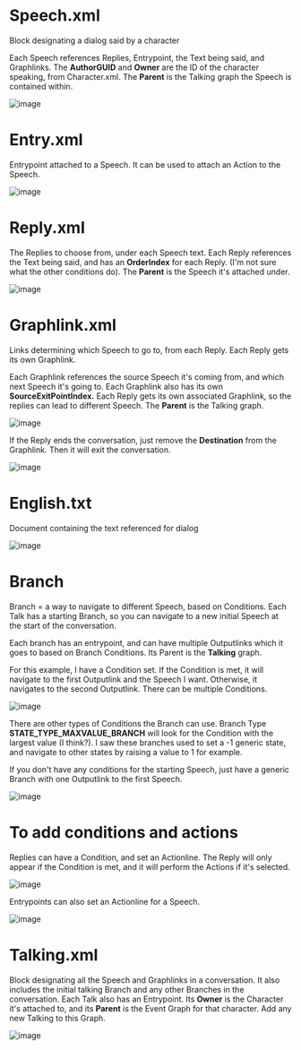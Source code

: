 # Speech.xml
Block designating a dialog said by a character

Each Speech references Replies, Entrypoint, the Text being said, and Graphlinks. The **AuthorGUID** and **Owner** are the ID of the character speaking, from Character.xml. The **Parent** is the Talking graph the Speech is contained within.

![image](https://github.com/user-attachments/assets/c99812af-a277-4e2e-bca3-63811e58d539)

# Entry.xml
Entrypoint attached to a Speech. It can be used to attach an Action to the Speech.

![image](https://github.com/user-attachments/assets/edd4c9e7-b04d-4e92-b2ae-e804238e4ac5)


# Reply.xml
The Replies to choose from, under each Speech text. Each Reply references the Text being said, and has an **OrderIndex** for each Reply. (I'm not sure what the other conditions do). The **Parent** is the Speech it's attached under.

![image](https://github.com/user-attachments/assets/4974fa9f-ced9-4be6-8ddc-bde41ae269e4)


# Graphlink.xml
Links determining which Speech to go to, from each Reply. Each Reply gets its own Graphlink.

Each Graphlink references the source Speech it's coming from, and which next Speech it's going to. Each Graphlink also has its own **SourceExitPointIndex.** Each Reply gets its own associated Graphlink, so the replies can lead to different Speech. The **Parent** is the Talking graph.

![image](https://github.com/user-attachments/assets/9d945887-1d14-4620-94ca-f310c1fd245d)

If the Reply ends the conversation, just remove the **Destination** from the Graphlink. Then it will exit the conversation.

![image](https://github.com/user-attachments/assets/9331cbaf-6580-4380-aba8-717099964084)



# English.txt
Document containing the text referenced for dialog

![image](https://github.com/user-attachments/assets/f4dba858-56ab-4399-906b-fd873136dcdd)


# Branch
Branch = a way to navigate to different Speech, based on Conditions. Each Talk has a starting Branch, so you can navigate to a new initial Speech at the start of the conversation.

Each branch has an entrypoint, and can have multiple Outputlinks which it goes to based on Branch Conditions. Its Parent is the **Talking** graph.

For this example, I have a Condition set. If the Condition is met, it will navigate to the first Outputlink and the Speech I want. Otherwise, it navigates to the second Outputlink. There can be multiple Conditions.

![image](https://github.com/user-attachments/assets/9c3127ff-81d4-4375-9f8a-09c0aa9e4092)

There are other types of Conditions the Branch can use. Branch Type **STATE_TYPE_MAXVALUE_BRANCH** will look for the Condition with the largest value (I think?). I saw these branches used to set a -1 generic state, and navigate to other states by raising a value to 1 for example.

If you don't have any conditions for the starting Speech, just have a generic Branch with one Outputlink to the first Speech.

![image](https://github.com/user-attachments/assets/be49b138-f7d1-4995-aaac-c54fd60808e9)

# To add conditions and actions
Replies can have a Condition, and set an Actionline. The Reply will only appear if the Condition is met, and it will perform the Actions if it's selected.

![image](https://github.com/user-attachments/assets/aa6b5582-0aa3-4791-9010-40fbe17af214)

Entrypoints can also set an Actionline for a Speech.

![image](https://github.com/user-attachments/assets/9923e3d0-929a-4976-b85a-2105f7ed67ca)


# Talking.xml

Block designating all the Speech and Graphlinks in a conversation. It also includes the initial talking Branch and any other Branches in the conversation. Each Talk also has an Entrypoint. Its **Owner** is the Character it's attached to, and its **Parent** is the Event Graph for that character. Add any new Talking to this Graph.

![image](https://github.com/user-attachments/assets/c92fa664-9bfe-485c-b9be-d2dacd6b4995)


